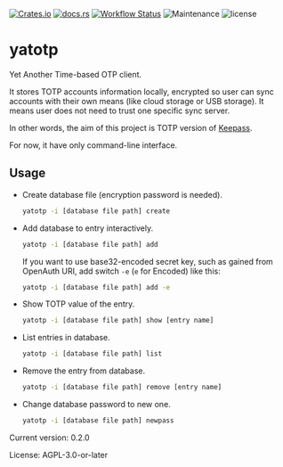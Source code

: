 [![Crates.io](https://img.shields.io/crates/v/yatotp)](https://crates.io/crates/yatotp)
[![docs.rs](https://img.shields.io/docsrs/yatotp)](https://docs.rs/yatotp/latest/yatotp/)
[![Workflow Status](https://github.com/NOBUTOKA/yatotp/workflows/Rust/badge.svg)](https://github.com/NOBUTOKA/yatotp/actions?query=workflow%3A%22Rust%22)
![Maintenance](https://img.shields.io/badge/maintenance-activly--developed-brightgreen.svg)
![license](https://img.shields.io/crates/l/yatotp)

# yatotp

Yet Another Time-based OTP client.

It stores TOTP accounts information locally, encrypted
so user can sync accounts with their own means (like cloud storage or USB storage).
It means user does not need to trust one specific sync server.

In other words, the aim of this project is TOTP version of [Keepass].

[Keepass]: https://keepass.info

For now, it have only command-line interface.
## Usage
- Create database file (encryption password is needed).
  ```sh
  yatotp -i [database file path] create
  ```
- Add database to entry interactively.
  ```sh
  yatotp -i [database file path] add
  ```
  If you want to use base32-encoded secret key, such as gained from OpenAuth URI,
  add switch `-e` (`e` for Encoded) like this:
  ```sh
  yatotp -i [database file path] add -e
  ```
- Show TOTP value of the entry.
  ```sh
  yatotp -i [database file path] show [entry name]
  ```
- List entries in database.
  ```sh
  yatotp -i [database file path] list
  ```
- Remove the entry from database.
  ```sh
  yatotp -i [database file path] remove [entry name]
  ```
- Change database password to new one.
  ```sh
  yatotp -i [database file path] newpass
  ```

Current version: 0.2.0

License: AGPL-3.0-or-later
